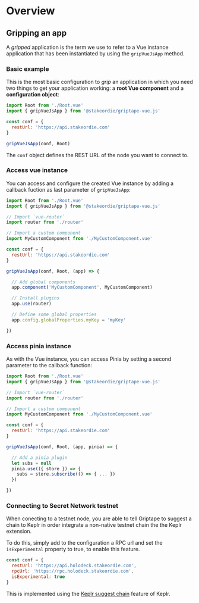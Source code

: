 # Overview

## Gripping an app

A *gripped* application is the term we use to refer to a Vue instance application that has been instantiated by using
the `gripVueJsApp` method.

### Basic example

This is the most basic configuration to *grip* an application in which you need two things to get your application
working: a **root Vue component** and a **configuration object**:

```js
import Root from './Root.vue'
import { gripVueJsApp } from '@stakeordie/griptape-vue.js'

const conf = {
  restUrl: 'https://api.stakeordie.com'
}

gripVueJsApp(conf, Root)
```

The `conf` object defines the REST URL of the node you want to connect to.

### Access vue instance

You can access and configure the created Vue instance by adding a callback fuction as last parameter of
`gripVueJsApp`:

```js
import Root from './Root.vue'
import { gripVueJsApp } from '@stakeordie/griptape-vue.js'

// Import `vue-router`
import router from './router'

// Import a custom component
import MyCustomComponent from './MyCustomComponent.vue'

const conf = {
  restUrl: 'https://api.stakeordie.com'
}

gripVueJsApp(conf, Root, (app) => {

  // Add global components
  app.component('MyCustomComponent', MyCustomComponent)

  // Install plugins
  app.use(router)

  // Define some global properties
  app.config.globalProperties.myKey = 'myKey'

})
```

### Access pinia instance

As with the Vue instance, you can access Pinia by setting a second parameter to the callback function:

```js
import Root from './Root.vue'
import { gripVueJsApp } from '@stakeordie/griptape-vue.js'

// Import `vue-router`
import router from './router'

// Import a custom component
import MyCustomComponent from './MyCustomComponent.vue'

const conf = {
  restUrl: 'https://api.stakeordie.com'
}

gripVueJsApp(conf, Root, (app, pinia) => {

  // Add a pinia plugin
  let subs = null
  pinia.use(({ store }) => {
    subs = store.subscribe(() => { ... })
  })

})
```

### Connecting to Secret Network testnet

When conecting to a testnet node, you are able to tell Griptape to suggest a chain to Keplr in order integrate a
non-native testnet chain the the Keplr extension.

To do this, simply add to the configuration  a RPC url and set the `isExperimental` property to true, to enable this
feature.

```js
const conf = {
  restUrl: 'https://api.holodeck.stakeordie.com',
  rpcUrl: 'https://rpc.holodeck.stakeordie.com',
  isExperimental: true
}
```

This is implemented using the [Keplr suggest chain](https://docs.keplr.app/api/suggest-chain.html) feature of Keplr.
